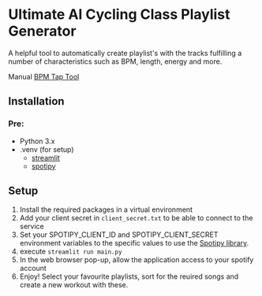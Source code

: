 # Ultimate AI Cycling Class Playlist Generator
A helpful tool to automatically create playlist's with the tracks fulfilling a number of characteristics such as BPM, length, energy and more.

Manual [BPM Tap Tool](https://www.all8.com/tools/bpm.htm)

## Installation
### Pre:
- Python 3.x
- .venv (for setup)
  - [streamlit](https://docs.streamlit.io/library/get-started/installation)
  - [spotipy](https://spotipy.readthedocs.io/en/2.22.1/)

## Setup

1. Install the required packages in a virtual environment
2. Add your client secret in `client_secret.txt` to be able to connect to the service
3. Set your SPOTIPY_CLIENT_ID and SPOTIPY_CLIENT_SECRET environment variables to the specific values to use the [Spotipy library](https://spotipy.readthedocs.io/en/2.22.1/).
4. execute `streamlit run main.py`
5. In the web browser pop-up, allow the application access to your spotify account
6. Enjoy! Select your favourite playlists, sort for the reuired songs and create a new workout with these.

